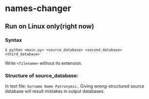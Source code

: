 # names-changer
## Run on Linux only(right now)
### Syntax
```
$ python <main.py> <source_database> <second_database> <third_database> 
```
Write ```<filename>``` without its extension.

### Structure of source_database:
In text file: 
```Surname Name Patronymic,```
Giving wrong-structured source database will result mistakes in output databases.